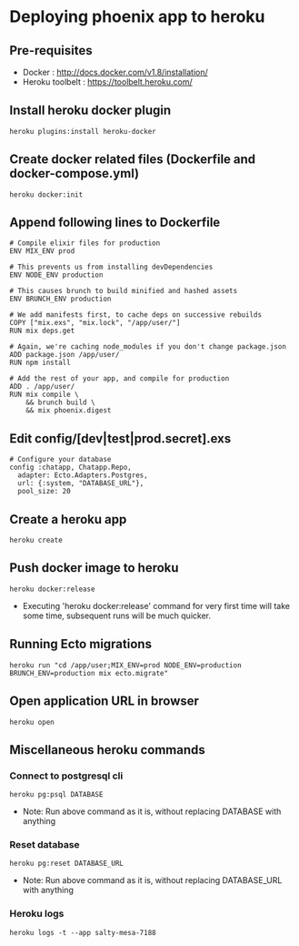 # Deploying phoenix app to heroku

## Pre-requisites

- Docker : http://docs.docker.com/v1.8/installation/
- Heroku toolbelt : https://toolbelt.heroku.com/

## Install heroku docker plugin
    heroku plugins:install heroku-docker

## Create docker related files (Dockerfile and docker-compose.yml) 
    heroku docker:init

## Append following lines to Dockerfile
    # Compile elixir files for production
    ENV MIX_ENV prod
    
    # This prevents us from installing devDependencies
    ENV NODE_ENV production
    
    # This causes brunch to build minified and hashed assets
    ENV BRUNCH_ENV production
    
    # We add manifests first, to cache deps on successive rebuilds
    COPY ["mix.exs", "mix.lock", "/app/user/"]
    RUN mix deps.get
    
    # Again, we're caching node_modules if you don't change package.json
    ADD package.json /app/user/
    RUN npm install
    
    # Add the rest of your app, and compile for production
    ADD . /app/user/
    RUN mix compile \
        && brunch build \
        && mix phoenix.digest


## Edit config/[dev|test|prod.secret].exs
	# Configure your database
	config :chatapp, Chatapp.Repo,
	  adapter: Ecto.Adapters.Postgres,
	  url: {:system, "DATABASE_URL"},
	  pool_size: 20

## Create a heroku app 
    heroku create

## Push docker image to heroku
    heroku docker:release
    
- Executing 'heroku docker:release' command for very first time will take some time, subsequent runs will be much quicker.

## Running Ecto migrations
    heroku run "cd /app/user;MIX_ENV=prod NODE_ENV=production BRUNCH_ENV=production mix ecto.migrate"

## Open application URL in browser
    heroku open

## Miscellaneous heroku commands
### Connect to postgresql cli
    heroku pg:psql DATABASE
    
- Note: Run above command as it is, without replacing DATABASE with anything 

### Reset database
    heroku pg:reset DATABASE_URL
    
- Note: Run above command as it is, without replacing DATABASE_URL with anything

### Heroku logs
    heroku logs -t --app salty-mesa-7188

